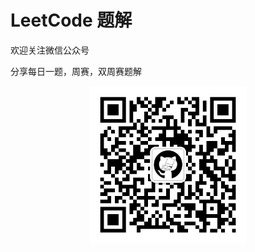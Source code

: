 # LeetCode 题解

欢迎关注微信公众号

分享每日一题，周赛，双周赛题解

<div align=center>
<img src="Pictures/wechat.jpg" width = "50%" height = "50%" div align=center />
